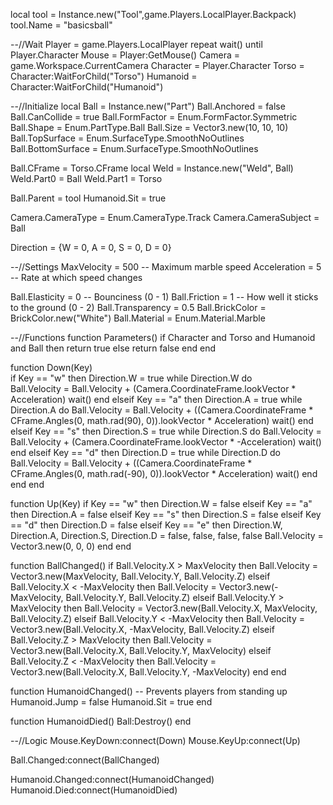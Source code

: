 local tool = Instance.new("Tool",game.Players.LocalPlayer.Backpack)
tool.Name = "basicsball"

--//Wait
Player	= game.Players.LocalPlayer
repeat wait() until Player.Character
Mouse		= Player:GetMouse()
Camera		= game.Workspace.CurrentCamera
Character	= Player.Character
Torso		= Character:WaitForChild("Torso")
Humanoid	= Character:WaitForChild("Humanoid")

--//Initialize
local Ball 			= Instance.new("Part")
Ball.Anchored		= false
Ball.CanCollide		= true
Ball.FormFactor		= Enum.FormFactor.Symmetric
Ball.Shape			= Enum.PartType.Ball
Ball.Size			= Vector3.new(10, 10, 10)
Ball.TopSurface		= Enum.SurfaceType.SmoothNoOutlines
Ball.BottomSurface	= Enum.SurfaceType.SmoothNoOutlines
	
Ball.CFrame			= Torso.CFrame
local Weld				= Instance.new("Weld", Ball)
Weld.Part0			= Ball
Weld.Part1			= Torso

Ball.Parent 		= tool
Humanoid.Sit		= true

Camera.CameraType	 = Enum.CameraType.Track
Camera.CameraSubject = Ball

Direction = {W = 0, A = 0, S = 0, D = 0}

--//Settings
MaxVelocity			= 500 -- Maximum marble speed
Acceleration		= 5	  -- Rate at which speed changes

Ball.Elasticity 	= 0 	-- Bounciness (0 - 1)
Ball.Friction		= 1		-- How well it sticks to the ground (0 - 2)
Ball.Transparency	= 0.5
Ball.BrickColor		= BrickColor.new("White")
Ball.Material		= Enum.Material.Marble

--//Functions
function Parameters()
	if Character and Torso and Humanoid and Ball then
		return true
	else
		return false
	end
end

function Down(Key)	
	if Key == "w" then
		Direction.W = true
		while Direction.W do		
			Ball.Velocity = Ball.Velocity + (Camera.CoordinateFrame.lookVector * Acceleration)
			wait()
		end	
	elseif Key == "a" then
		Direction.A	= true
		while Direction.A do
			Ball.Velocity = Ball.Velocity + ((Camera.CoordinateFrame * CFrame.Angles(0, math.rad(90), 0)).lookVector * Acceleration)
			wait()
		end		
	elseif Key == "s" then
		Direction.S	= true
		while Direction.S do
			Ball.Velocity = Ball.Velocity + (Camera.CoordinateFrame.lookVector * -Acceleration)
			wait()
		end	
	elseif Key == "d" then
		Direction.D	= true
		while Direction.D do
			Ball.Velocity = Ball.Velocity + ((Camera.CoordinateFrame * CFrame.Angles(0, math.rad(-90), 0)).lookVector * Acceleration)
			wait()
		end		
	end
end

function Up(Key)
	if Key == "w" then
		Direction.W = false
	elseif Key == "a" then
		Direction.A	= false
	elseif Key == "s" then
		Direction.S	= false
	elseif Key == "d" then
		Direction.D	= false
	elseif Key == "e" then
		Direction.W, Direction.A, Direction.S, Direction.D = false, false, false, false
		Ball.Velocity = Vector3.new(0, 0, 0)
	end
end

function BallChanged()
	if 	Ball.Velocity.X > MaxVelocity then  Ball.Velocity = Vector3.new(MaxVelocity, Ball.Velocity.Y, Ball.Velocity.Z)
	elseif Ball.Velocity.X < -MaxVelocity then Ball.Velocity = Vector3.new(-MaxVelocity, Ball.Velocity.Y, Ball.Velocity.Z)
	elseif Ball.Velocity.Y > MaxVelocity then Ball.Velocity = Vector3.new(Ball.Velocity.X, MaxVelocity, Ball.Velocity.Z)
	elseif Ball.Velocity.Y < -MaxVelocity then Ball.Velocity = Vector3.new(Ball.Velocity.X, -MaxVelocity, Ball.Velocity.Z)
	elseif Ball.Velocity.Z > MaxVelocity then Ball.Velocity = Vector3.new(Ball.Velocity.X, Ball.Velocity.Y, MaxVelocity)
	elseif Ball.Velocity.Z < -MaxVelocity then Ball.Velocity = Vector3.new(Ball.Velocity.X, Ball.Velocity.Y, -MaxVelocity)
	end
end

function HumanoidChanged() -- Prevents players from standing up
	Humanoid.Jump	= false	
	Humanoid.Sit 	= true
end

function HumanoidDied()
	Ball:Destroy()
end

--//Logic
Mouse.KeyDown:connect(Down)
Mouse.KeyUp:connect(Up)

Ball.Changed:connect(BallChanged)

Humanoid.Changed:connect(HumanoidChanged)
Humanoid.Died:connect(HumanoidDied)
